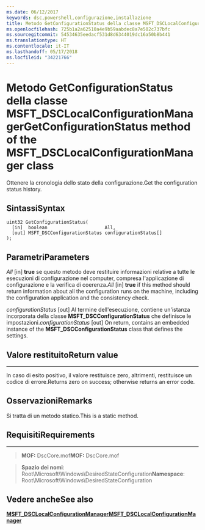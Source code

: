 ```yaml
---
ms.date: 06/12/2017
keywords: dsc,powershell,configurazione,installazione
title: Metodo GetConfigurationStatus della classe MSFT_DSCLocalConfigurationManager
ms.openlocfilehash: 725b1a2a62510a4e9b59aabdec8a7e502c737bfc
ms.sourcegitcommit: 54534635eedacf531d8d6344019dc16a50b8b441
ms.translationtype: HT
ms.contentlocale: it-IT
ms.lasthandoff: 05/17/2018
ms.locfileid: "34221766"
---
```

# <a name="getconfigurationstatus-method-of-the-msftdsclocalconfigurationmanager-class"></a><span data-ttu-id="bd274-103">Metodo GetConfigurationStatus della classe MSFT_DSCLocalConfigurationManager</span><span class="sxs-lookup"><span data-stu-id="bd274-103">GetConfigurationStatus method of the MSFT_DSCLocalConfigurationManager class</span></span>

<span data-ttu-id="bd274-104">Ottenere la cronologia dello stato della configurazione.</span><span class="sxs-lookup"><span data-stu-id="bd274-104">Get the configuration status history.</span></span>

<a name="syntax"></a><span data-ttu-id="bd274-105">Sintassi</span><span class="sxs-lookup"><span data-stu-id="bd274-105">Syntax</span></span>
------

```mof
uint32 GetConfigurationStatus(
  [in]  boolean                     All,
  [out] MSFT_DSCConfigurationStatus configurationStatus[]
);
```

<a name="parameters"></a><span data-ttu-id="bd274-106">Parametri</span><span class="sxs-lookup"><span data-stu-id="bd274-106">Parameters</span></span>
----------

<span data-ttu-id="bd274-107">*All* \[in\] **true** se questo metodo deve restituire informazioni relative a tutte le esecuzioni di configurazione nel computer, compresa l'applicazione di configurazione e la verifica di coerenza.</span><span class="sxs-lookup"><span data-stu-id="bd274-107">*All* \[in\] **true** if this method should return information about all the configuration runs on the machine, including the configuration application and the consistency check.</span></span>

<span data-ttu-id="bd274-108">*configurationStatus* \[out\] Al termine dell'esecuzione, contiene un'istanza incorporata della classe **MSFT_DSCConfigurationStatus** che definisce le impostazioni.</span><span class="sxs-lookup"><span data-stu-id="bd274-108">*configurationStatus* \[out\] On return, contains an embedded instance of the **MSFT_DSCConfigurationStatus** class that defines the settings.</span></span>

## <a name="return-value"></a><span data-ttu-id="bd274-109">Valore restituito</span><span class="sxs-lookup"><span data-stu-id="bd274-109">Return value</span></span>
------------

<span data-ttu-id="bd274-110">In caso di esito positivo, il valore restituisce zero, altrimenti, restituisce un codice di errore.</span><span class="sxs-lookup"><span data-stu-id="bd274-110">Returns zero on success; otherwise returns an error code.</span></span>

## <a name="remarks"></a><span data-ttu-id="bd274-111">Osservazioni</span><span class="sxs-lookup"><span data-stu-id="bd274-111">Remarks</span></span>

<span data-ttu-id="bd274-112">Si tratta di un metodo statico.</span><span class="sxs-lookup"><span data-stu-id="bd274-112">This is a static method.</span></span>

## <a name="requirements"></a><span data-ttu-id="bd274-113">Requisiti</span><span class="sxs-lookup"><span data-stu-id="bd274-113">Requirements</span></span>
------------
><span data-ttu-id="bd274-114">**MOF:** DscCore.mof</span><span class="sxs-lookup"><span data-stu-id="bd274-114">**MOF:** DscCore.mof</span></span>

><span data-ttu-id="bd274-115">**Spazio dei nomi**: Root\Microsoft\Windows\DesiredStateConfiguration</span><span class="sxs-lookup"><span data-stu-id="bd274-115">**Namespace**: Root\Microsoft\Windows\DesiredStateConfiguration</span></span>


## <a name="see-also"></a><span data-ttu-id="bd274-116">Vedere anche</span><span class="sxs-lookup"><span data-stu-id="bd274-116">See also</span></span>


[<span data-ttu-id="bd274-117">**MSFT_DSCLocalConfigurationManager**</span><span class="sxs-lookup"><span data-stu-id="bd274-117">**MSFT_DSCLocalConfigurationManager**</span></span>](msft-dsclocalconfigurationmanager.md)